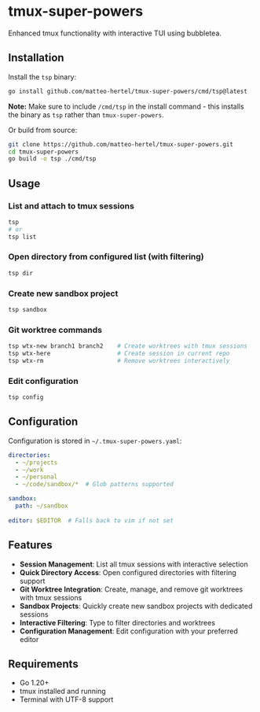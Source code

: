 # tmux-super-powers

Enhanced tmux functionality with interactive TUI using bubbletea.

## Installation

Install the `tsp` binary:

```bash
go install github.com/matteo-hertel/tmux-super-powers/cmd/tsp@latest
```

**Note:** Make sure to include `/cmd/tsp` in the install command - this installs the binary as `tsp` rather than `tmux-super-powers`.

Or build from source:

```bash
git clone https://github.com/matteo-hertel/tmux-super-powers.git
cd tmux-super-powers
go build -o tsp ./cmd/tsp
```

## Usage

### List and attach to tmux sessions
```bash
tsp
# or
tsp list
```

### Open directory from configured list (with filtering)
```bash
tsp dir
```

### Create new sandbox project
```bash
tsp sandbox
```

### Git worktree commands
```bash
tsp wtx-new branch1 branch2    # Create worktrees with tmux sessions
tsp wtx-here                   # Create session in current repo
tsp wtx-rm                     # Remove worktrees interactively
```

### Edit configuration
```bash
tsp config
```

## Configuration

Configuration is stored in `~/.tmux-super-powers.yaml`:

```yaml
directories:
  - ~/projects
  - ~/work
  - ~/personal
  - ~/code/sandbox/*  # Glob patterns supported

sandbox:
  path: ~/sandbox
  
editor: $EDITOR  # Falls back to vim if not set
```

## Features

- **Session Management**: List all tmux sessions with interactive selection
- **Quick Directory Access**: Open configured directories with filtering support
- **Git Worktree Integration**: Create, manage, and remove git worktrees with tmux sessions
- **Sandbox Projects**: Quickly create new sandbox projects with dedicated sessions
- **Interactive Filtering**: Type to filter directories and worktrees
- **Configuration Management**: Edit configuration with your preferred editor

## Requirements

- Go 1.20+
- tmux installed and running
- Terminal with UTF-8 support